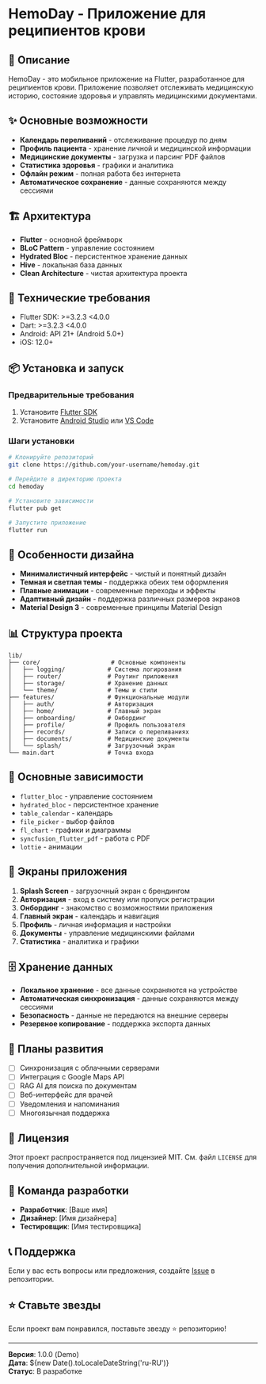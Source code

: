 # HemoDay - Приложение для реципиентов крови

## 📱 Описание

HemoDay - это мобильное приложение на Flutter, разработанное для реципиентов крови. Приложение позволяет отслеживать медицинскую историю, состояние здоровья и управлять медицинскими документами.

## ✨ Основные возможности

- **Календарь переливаний** - отслеживание процедур по дням
- **Профиль пациента** - хранение личной и медицинской информации
- **Медицинские документы** - загрузка и парсинг PDF файлов
- **Статистика здоровья** - графики и аналитика
- **Офлайн режим** - полная работа без интернета
- **Автоматическое сохранение** - данные сохраняются между сессиями

## 🏗️ Архитектура

- **Flutter** - основной фреймворк
- **BLoC Pattern** - управление состоянием
- **Hydrated Bloc** - персистентное хранение данных
- **Hive** - локальная база данных
- **Clean Architecture** - чистая архитектура проекта

## 🚀 Технические требования

- Flutter SDK: >=3.2.3 <4.0.0
- Dart: >=3.2.3 <4.0.0
- Android: API 21+ (Android 5.0+)
- iOS: 12.0+

## 📦 Установка и запуск

### Предварительные требования
1. Установите [Flutter SDK](https://flutter.dev/docs/get-started/install)
2. Установите [Android Studio](https://developer.android.com/studio) или [VS Code](https://code.visualstudio.com/)

### Шаги установки
```bash
# Клонируйте репозиторий
git clone https://github.com/your-username/hemoday.git

# Перейдите в директорию проекта
cd hemoday

# Установите зависимости
flutter pub get

# Запустите приложение
flutter run
```

## 🎨 Особенности дизайна

- **Минималистичный интерфейс** - чистый и понятный дизайн
- **Темная и светлая темы** - поддержка обеих тем оформления
- **Плавные анимации** - современные переходы и эффекты
- **Адаптивный дизайн** - поддержка различных размеров экранов
- **Material Design 3** - современные принципы Material Design

## 📊 Структура проекта

```
lib/
├── core/                    # Основные компоненты
│   ├── logging/            # Система логирования
│   ├── router/             # Роутинг приложения
│   ├── storage/            # Хранение данных
│   └── theme/              # Темы и стили
├── features/               # Функциональные модули
│   ├── auth/               # Авторизация
│   ├── home/               # Главный экран
│   ├── onboarding/         # Онбординг
│   ├── profile/            # Профиль пользователя
│   ├── records/            # Записи о переливаниях
│   ├── documents/          # Медицинские документы
│   └── splash/             # Загрузочный экран
└── main.dart               # Точка входа
```

## 🔧 Основные зависимости

- `flutter_bloc` - управление состоянием
- `hydrated_bloc` - персистентное хранение
- `table_calendar` - календарь
- `file_picker` - выбор файлов
- `fl_chart` - графики и диаграммы
- `syncfusion_flutter_pdf` - работа с PDF
- `lottie` - анимации

## 📱 Экраны приложения

1. **Splash Screen** - загрузочный экран с брендингом
2. **Авторизация** - вход в систему или пропуск регистрации
3. **Онбординг** - знакомство с возможностями приложения
4. **Главный экран** - календарь и навигация
5. **Профиль** - личная информация и настройки
6. **Документы** - управление медицинскими файлами
7. **Статистика** - аналитика и графики

## 🗄️ Хранение данных

- **Локальное хранение** - все данные сохраняются на устройстве
- **Автоматическая синхронизация** - данные сохраняются между сессиями
- **Безопасность** - данные не передаются на внешние серверы
- **Резервное копирование** - поддержка экспорта данных

## 🔮 Планы развития

- [ ] Синхронизация с облачными серверами
- [ ] Интеграция с Google Maps API
- [ ] RAG AI для поиска по документам
- [ ] Веб-интерфейс для врачей
- [ ] Уведомления и напоминания
- [ ] Многоязычная поддержка

## 📄 Лицензия

Этот проект распространяется под лицензией MIT. См. файл `LICENSE` для получения дополнительной информации.

## 👥 Команда разработки

- **Разработчик**: [Ваше имя]
- **Дизайнер**: [Имя дизайнера]
- **Тестировщик**: [Имя тестировщика]

## 📞 Поддержка

Если у вас есть вопросы или предложения, создайте [Issue](https://github.com/your-username/hemoday/issues) в репозитории.

## ⭐ Ставьте звезды

Если проект вам понравился, поставьте звезду ⭐ репозиторию!

---

**Версия**: 1.0.0 (Demo)  
**Дата**: ${new Date().toLocaleDateString('ru-RU')}  
**Статус**: В разработке
